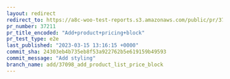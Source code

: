 ```yaml
---
layout: redirect
redirect_to: https://a8c-woo-test-reports.s3.amazonaws.com/public/pr/37211/e2e/index.html
pr_number: 37211
pr_title_encoded: "Add+product+pricing+block"
pr_test_type: e2e
last_published: "2023-03-15 13:16:15 +0000"
commit_sha: 24303eb4b735eb8f53a922762b5e619159b49593
commit_message: "Add styling"
branch_name: add/37098_add_product_list_price_block
---
```

